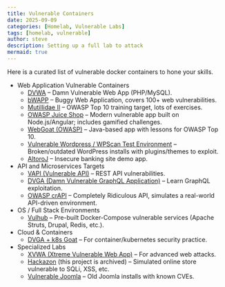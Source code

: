 ```yaml
---
title: Vulnerable Containers
date: 2025-09-09
categories: [Homelab, Vulnerable Labs]
tags: [homelab, vulnerable]
author: steve
description: Setting up a full lab to attack
mermaid: true
---
```


Here is a curated list of vulnerable docker containers to hone your skills. 
- Web Application Vulnerable Containers
  - <a href="https://github.com/digininja/DVWA">DVWA</a> – Damn Vulnerable Web App (PHP/MySQL).
  - <a href="https://www.itsecgames.com/">bWAPP</a> – Buggy Web Application, covers 100+ web vulnerabilities.
  - <a href="https://github.com/webpwnized/mutillidae-docker">Mutillidae II</a> – OWASP Top 10 training target, lots of exercises.
  - <a href="https://github.com/juice-shop/juice-shop">OWASP Juice Shop</a> – Modern vulnerable app built on Node.js/Angular; includes gamified challenges.
  - <a href="https://github.com/WebGoat/WebGoat">WebGoat (OWASP)</a> – Java-based app with lessons for OWASP Top 10.
  - <a href="https://github.com/vavkamil/dvwp">Vulnerable Wordpress / WPScan Test Environment</a> – Broken/outdated WordPress installs with plugins/themes to exploit.
  - <a href="https://github.com/HCL-TECH-SOFTWARE/AltoroJ">AltoroJ</a> – Insecure banking site demo app.
- API and Microservices Targets
  - <a href="https://github.com/roottusk/vapi">VAPI (Vulnerable API)</a> – REST API vulnerabilities.
  - <a href="https://github.com/dolevf/Damn-Vulnerable-GraphQL-Application">DVGA (Damn Vulnerable GraphQL Application)</a> – Learn GraphQL exploitation.
  - <a href="https://github.com/OWASP/crAPI">OWASP crAPI</a> – Completely Ridiculous API, simulates a real-world API-driven environment.
- OS / Full Stack Environments
  - <a href="https://github.com/vulhub/vulhub">Vulhub</a> – Pre-built Docker-Compose vulnerable services (Apache Struts, Drupal, Redis, etc.).
- Cloud & Containers
  - <a href="https://github.com/madhuakula/kubernetes-goat">DVGA + k8s Goat</a> – For container/kubernetes security practice.
- Specialized Labs
  - <a href="https://github.com/s4n7h0/xvwa">XVWA (Xtreme Vulnerable Web App)</a> – For advanced web attacks.
  - <a href="https://github.com/rapid7/hackazon">Hackazon</a> (this project is archived) – Simulated online store vulnerable to SQLi, XSS, etc.
  - <a href="https://hub.docker.com/r/vulhub/joomla">Vulnerable Joomla</a> – Old Joomla installs with known CVEs.

